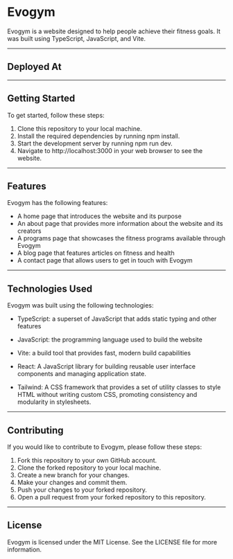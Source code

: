 # Evogym

Evogym is a website designed to help people achieve their fitness goals. It was built using TypeScript, JavaScript, and Vite.

---

## Deployed At

---

## Getting Started

To get started, follow these steps:

1. Clone this repository to your local machine.
2. Install the required dependencies by running npm install.
3. Start the development server by running npm run dev.
4. Navigate to http://localhost:3000 in your web browser to see the website.

---

## Features

Evogym has the following features:

- A home page that introduces the website and its purpose
- An about page that provides more information about the website and its creators
- A programs page that showcases the fitness programs available through Evogym
- A blog page that features articles on fitness and health
- A contact page that allows users to get in touch with Evogym

---

## Technologies Used

Evogym was built using the following technologies:

- TypeScript: a superset of JavaScript that adds static typing and other features
- JavaScript: the programming language used to build the website
- Vite: a build tool that provides fast, modern build capabilities
- React: A JavaScript library for building reusable user interface components and managing application state.

- Tailwind: A CSS framework that provides a set of utility classes to style HTML without writing custom CSS, promoting consistency and modularity in stylesheets.

---

## Contributing

If you would like to contribute to Evogym, please follow these steps:

1. Fork this repository to your own GitHub account.
2. Clone the forked repository to your local machine.
3. Create a new branch for your changes.
4. Make your changes and commit them.
5. Push your changes to your forked repository.
6. Open a pull request from your forked repository to this repository.

---

## License

Evogym is licensed under the MIT License. See the LICENSE file for more information.
